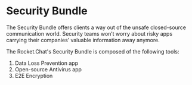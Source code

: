# Security Bundle

The Security Bundle offers clients a way out of the unsafe closed-source communication world. Security teams won’t worry about risky apps carrying their companies’ valuable information away anymore.

The Rocket.Chat's Security Bundle is composed of the following tools:

1. Data Loss Prevention app 
2. Open-source Antivirus app
3. E2E Encryption

